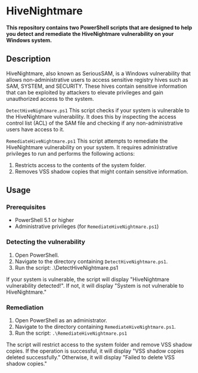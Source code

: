 # HiveNightmare
**This repository contains two PowerShell scripts that are designed to help you detect and remediate the HiveNightmare vulnerability on your Windows system.**

## Description

HiveNightmare, also known as SeriousSAM, is a Windows vulnerability that allows non-administrative users to access sensitive registry hives such as SAM, SYSTEM, and SECURITY. These hives contain sensitive information that can be exploited by attackers to elevate privileges and gain unauthorized access to the system.

`DetectHiveNightmare.ps1`
This script checks if your system is vulnerable to the HiveNightmare vulnerability. It does this by inspecting the access control list (ACL) of the SAM file and checking if any non-administrative users have access to it.

`RemediateHiveNightmare.ps1`
This script attempts to remediate the HiveNightmare vulnerability on your system. It requires administrative privileges to run and performs the following actions:

1. Restricts access to the contents of the system folder.
2. Removes VSS shadow copies that might contain sensitive information.

## Usage
### Prerequisites
* PowerShell 5.1 or higher
* Administrative privileges (for `RemediateHiveNightmare.ps1`)

### Detecting the vulnerability
1. Open PowerShell.
2. Navigate to the directory containing `DetectHiveNightmare.ps1`.
3. Run the script: .\DetectHiveNightmare.ps1

If your system is vulnerable, the script will display "HiveNightmare vulnerability detected!". If not, it will display "System is not vulnerable to HiveNightmare."

### Remediation
1. Open PowerShell as an administrator.
2. Navigate to the directory containing `RemediateHiveNightmare.ps1`.
3. Run the script: `.\RemediateHiveNightmare.ps1`

The script will restrict access to the system folder and remove VSS shadow copies. If the operation is successful, it will display "VSS shadow copies deleted successfully." Otherwise, it will display "Failed to delete VSS shadow copies."
